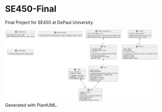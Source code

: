 # SE450-Final
Final Project for SE450 at DePaul University.

![Class Diagram](plantuml.png)
Generated with PlantUML.
